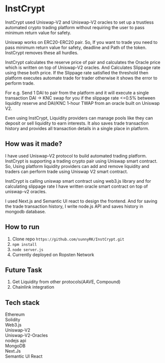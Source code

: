 # InstCrypt

InstCrypt used Uniswap-V2 and Uniswap-V2 oracles to set up a trustless automated crypto trading platform without requiring the user to pass minimum return value for safety.

Uniswap works on ERC20-ERC20 pair. So, If you want to trade you need to pass minimum return value for safety, deadline and Path of the token. InstCrypt removes these all hurdles.

InstCrypt calculates the reserve price of pair and calculates the Oracle price which is written on top of Uniswap-V2 oracles. And Calculates Slippage rate using these both price. 
If the Slippage rate satisfied the threshold then platform executes automate trade for trader otherwise it shows the error to perform trade.

For e.g. Send 1 DAI to pair from the platform and it will execute a single transaction DAI -> KNC swap for you if the slippage rate <=0.5% between liquidity reserve and DAI/KNC 1-hour TWAP from an oracle built on Uniswap V2.

Even using InstCrypt, Liquidity providers can manage pools like they can deposit or sell liquidity to earn interests.
It also saves trade transaction history and provides all transaction details in a single place in platform.

## How was it made?

I have used Uniswap-V2 protocol to build automated trading platform. InstCrypt is supporting a trading crypto pair using Uniswap smart contract. So, Using platform liquidity providers can add and remove liquidity and traders can perform trade using Uniswap V2 smart contract. 

InstCrypt is calling uniswap smart contract using web3.js library and for calculating slippage rate I have written oracle smart contract on top of uniswap-v2 oracles.

I used Next.js and Semantic UI react to design the frontend. And for saving the trade transaction history, I write node.js API and saves history in mongodb database.

## How to run

1. Clone repo `https://github.com/sunnyRK/InstCrypt.git`
2. `npm install`
3. `node server.js`
4. Currently deployed on Ropsten Network

## Future Task

1. Get Liquidity from other protocols(AAVE, Compound)
2. Chainlink integration

## Tech stack

Ethereum   
Solidity   
Web3.js   
Uniswap-V2  
Uniswap-V2-Oracles  
nodejs api  
MongoDB  
Next.Js  
Semantic UI React




